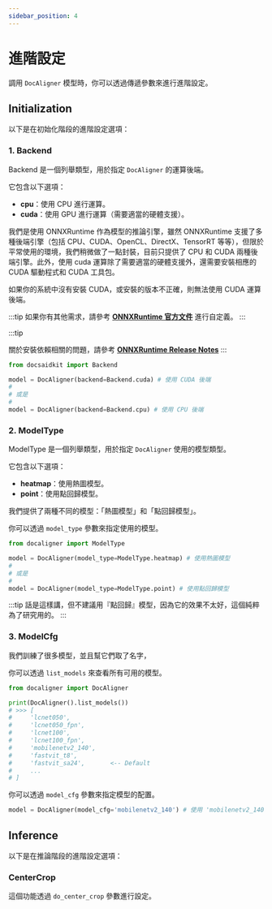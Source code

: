 ```yaml
---
sidebar_position: 4
---
```


# 進階設定

調用 `DocAligner` 模型時，你可以透過傳遞參數來進行進階設定。

## Initialization

以下是在初始化階段的進階設定選項：

### 1. Backend

Backend 是一個列舉類型，用於指定 `DocAligner` 的運算後端。

它包含以下選項：
- **cpu**：使用 CPU 進行運算。
- **cuda**：使用 GPU 進行運算（需要適當的硬體支援）。

我們是使用 ONNXRuntime 作為模型的推論引擎，雖然 ONNXRuntime 支援了多種後端引擎（包括 CPU、CUDA、OpenCL、DirectX、TensorRT 等等），但限於平常使用的環境，我們稍微做了一點封裝，目前只提供了 CPU 和 CUDA 兩種後端引擎。此外，使用 cuda 運算除了需要適當的硬體支援外，還需要安裝相應的 CUDA 驅動程式和 CUDA 工具包。

如果你的系統中沒有安裝 CUDA，或安裝的版本不正確，則無法使用 CUDA 運算後端。

:::tip
如果你有其他需求，請參考 [**ONNXRuntime 官方文件**](https://onnxruntime.ai/docs/execution-providers/index.html) 進行自定義。
:::

:::tip


關於安裝依賴相關的問題，請參考 [**ONNXRuntime Release Notes**](https://onnxruntime.ai/docs/execution-providers/CUDA-ExecutionProvider.html#requirements)
:::

```python
from docsaidkit import Backend

model = DocAligner(backend=Backend.cuda) # 使用 CUDA 後端
#
# 或是
#
model = DocAligner(backend=Backend.cpu) # 使用 CPU 後端
```

### 2. ModelType

ModelType 是一個列舉類型，用於指定 `DocAligner` 使用的模型類型。

它包含以下選項：
- **heatmap**：使用熱圖模型。
- **point**：使用點回歸模型。

我們提供了兩種不同的模型：「熱圖模型」和「點回歸模型」。

你可以透過 `model_type` 參數來指定使用的模型。

```python
from docaligner import ModelType

model = DocAligner(model_type=ModelType.heatmap) # 使用熱圖模型
#
# 或是
#
model = DocAligner(model_type=ModelType.point) # 使用點回歸模型
```

:::tip
話是這樣講，但不建議用『點回歸』模型，因為它的效果不太好，這個純粹為了研究用的。
:::

### 3. ModelCfg

我們訓練了很多模型，並且幫它們取了名字，

你可以透過 `list_models` 來查看所有可用的模型。

```python
from docaligner import DocAligner

print(DocAligner().list_models())
# >>> [
#     'lcnet050',
#     'lcnet050_fpn',
#     'lcnet100',
#     'lcnet100_fpn',
#     'mobilenetv2_140',
#     'fastvit_t8',
#     'fastvit_sa24',       <-- Default
#     ...
# ]
```

你可以透過 `model_cfg` 參數來指定模型的配置。

```python
model = DocAligner(model_cfg='mobilenetv2_140') # 使用 'mobilenetv2_140' 配置
```

## Inference

以下是在推論階段的進階設定選項：

### CenterCrop

這個功能透過 `do_center_crop` 參數進行設定。
